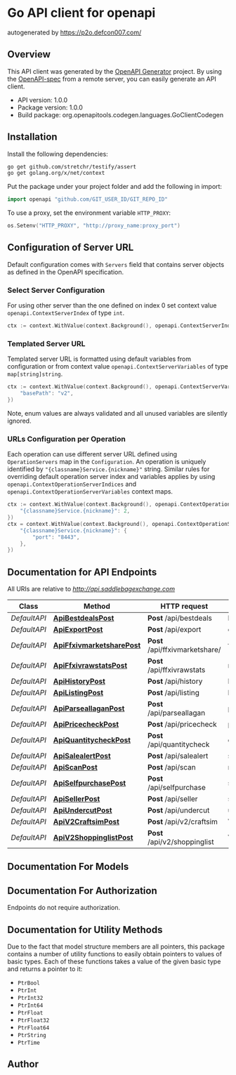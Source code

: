 # Go API client for openapi

autogenerated by https://p2o.defcon007.com/

## Overview
This API client was generated by the [OpenAPI Generator](https://openapi-generator.tech) project.  By using the [OpenAPI-spec](https://www.openapis.org/) from a remote server, you can easily generate an API client.

- API version: 1.0.0
- Package version: 1.0.0
- Build package: org.openapitools.codegen.languages.GoClientCodegen

## Installation

Install the following dependencies:

```sh
go get github.com/stretchr/testify/assert
go get golang.org/x/net/context
```

Put the package under your project folder and add the following in import:

```go
import openapi "github.com/GIT_USER_ID/GIT_REPO_ID"
```

To use a proxy, set the environment variable `HTTP_PROXY`:

```go
os.Setenv("HTTP_PROXY", "http://proxy_name:proxy_port")
```

## Configuration of Server URL

Default configuration comes with `Servers` field that contains server objects as defined in the OpenAPI specification.

### Select Server Configuration

For using other server than the one defined on index 0 set context value `openapi.ContextServerIndex` of type `int`.

```go
ctx := context.WithValue(context.Background(), openapi.ContextServerIndex, 1)
```

### Templated Server URL

Templated server URL is formatted using default variables from configuration or from context value `openapi.ContextServerVariables` of type `map[string]string`.

```go
ctx := context.WithValue(context.Background(), openapi.ContextServerVariables, map[string]string{
	"basePath": "v2",
})
```

Note, enum values are always validated and all unused variables are silently ignored.

### URLs Configuration per Operation

Each operation can use different server URL defined using `OperationServers` map in the `Configuration`.
An operation is uniquely identified by `"{classname}Service.{nickname}"` string.
Similar rules for overriding default operation server index and variables applies by using `openapi.ContextOperationServerIndices` and `openapi.ContextOperationServerVariables` context maps.

```go
ctx := context.WithValue(context.Background(), openapi.ContextOperationServerIndices, map[string]int{
	"{classname}Service.{nickname}": 2,
})
ctx = context.WithValue(context.Background(), openapi.ContextOperationServerVariables, map[string]map[string]string{
	"{classname}Service.{nickname}": {
		"port": "8443",
	},
})
```

## Documentation for API Endpoints

All URIs are relative to *http://api.saddlebagexchange.com*

Class | Method | HTTP request | Description
------------ | ------------- | ------------- | -------------
*DefaultAPI* | [**ApiBestdealsPost**](docs/DefaultAPI.md#apibestdealspost) | **Post** /api/bestdeals | best deals
*DefaultAPI* | [**ApiExportPost**](docs/DefaultAPI.md#apiexportpost) | **Post** /api/export | export
*DefaultAPI* | [**ApiFfxivmarketsharePost**](docs/DefaultAPI.md#apiffxivmarketsharepost) | **Post** /api/ffxivmarketshare/ | ffxivmarketshare
*DefaultAPI* | [**ApiFfxivrawstatsPost**](docs/DefaultAPI.md#apiffxivrawstatspost) | **Post** /api/ffxivrawstats | raw item stats
*DefaultAPI* | [**ApiHistoryPost**](docs/DefaultAPI.md#apihistorypost) | **Post** /api/history | history
*DefaultAPI* | [**ApiListingPost**](docs/DefaultAPI.md#apilistingpost) | **Post** /api/listing | listing
*DefaultAPI* | [**ApiParseallaganPost**](docs/DefaultAPI.md#apiparseallaganpost) | **Post** /api/parseallagan | parse allagan
*DefaultAPI* | [**ApiPricecheckPost**](docs/DefaultAPI.md#apipricecheckpost) | **Post** /api/pricecheck | pricecheck
*DefaultAPI* | [**ApiQuantitycheckPost**](docs/DefaultAPI.md#apiquantitycheckpost) | **Post** /api/quantitycheck | quantitycheck
*DefaultAPI* | [**ApiSalealertPost**](docs/DefaultAPI.md#apisalealertpost) | **Post** /api/salealert | salealert
*DefaultAPI* | [**ApiScanPost**](docs/DefaultAPI.md#apiscanpost) | **Post** /api/scan | reselling search
*DefaultAPI* | [**ApiSelfpurchasePost**](docs/DefaultAPI.md#apiselfpurchasepost) | **Post** /api/selfpurchase | self purchase
*DefaultAPI* | [**ApiSellerPost**](docs/DefaultAPI.md#apisellerpost) | **Post** /api/seller | seller
*DefaultAPI* | [**ApiUndercutPost**](docs/DefaultAPI.md#apiundercutpost) | **Post** /api/undercut | undercut
*DefaultAPI* | [**ApiV2CraftsimPost**](docs/DefaultAPI.md#apiv2craftsimpost) | **Post** /api/v2/craftsim | V2 craftsim
*DefaultAPI* | [**ApiV2ShoppinglistPost**](docs/DefaultAPI.md#apiv2shoppinglistpost) | **Post** /api/v2/shoppinglist | V2 shopping list


## Documentation For Models



## Documentation For Authorization

Endpoints do not require authorization.


## Documentation for Utility Methods

Due to the fact that model structure members are all pointers, this package contains
a number of utility functions to easily obtain pointers to values of basic types.
Each of these functions takes a value of the given basic type and returns a pointer to it:

* `PtrBool`
* `PtrInt`
* `PtrInt32`
* `PtrInt64`
* `PtrFloat`
* `PtrFloat32`
* `PtrFloat64`
* `PtrString`
* `PtrTime`

## Author



